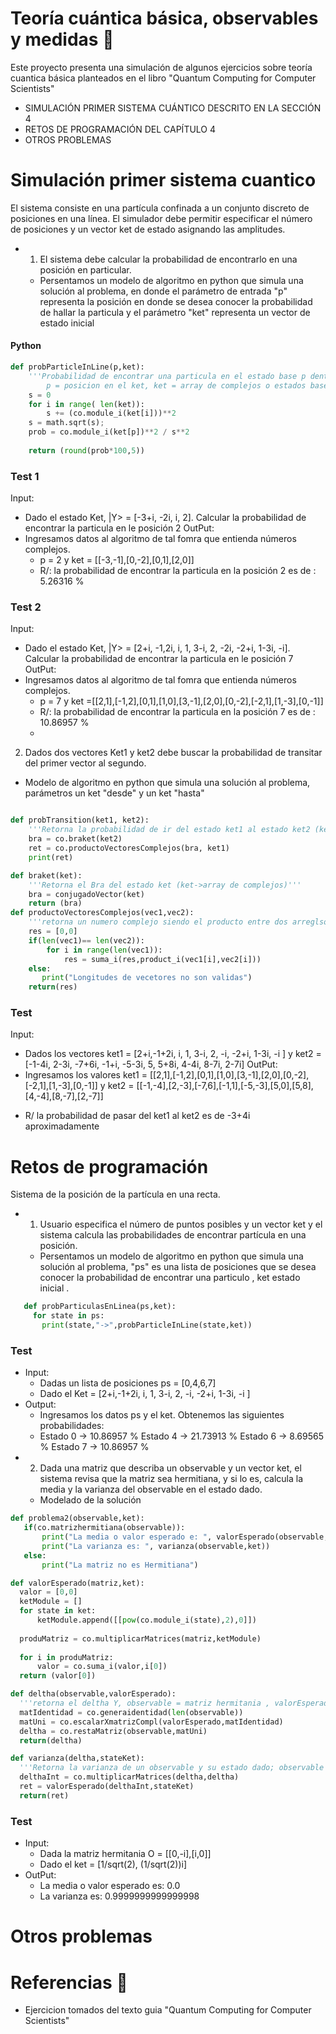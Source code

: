 # Teoría cuántica básica, observables y medidas 🚀
Este proyecto presenta una simulación de algunos ejercicios sobre teoría cuantica básica planteados en el libro "Quantum Computing for Computer Scientists"
* SIMULACIÓN PRIMER SISTEMA CUÁNTICO DESCRITO EN LA SECCIÓN 4 
* RETOS DE PROGRAMACIÓN DEL CAPÍTULO 4
* OTROS PROBLEMAS
# Simulación primer sistema cuantico 
El sistema consiste en una partícula confinada a un conjunto discreto de posiciones en una línea. El simulador debe permitir especificar el número de posiciones y un vector ket de estado asignando las amplitudes.

+ 1. El sistema debe calcular la probabilidad de encontrarlo en una posición en particular.
  * Persentamos un modelo de algoritmo en python que simula una solución al problema, en donde el parámetro de entrada "p" representa la posición en donde se desea conocer la probabilidad de hallar la particula y el parámetro "ket" representa un vector de estado inicial 
  
#### Python
```python
def probParticleInLine(p,ket):
    '''Probabilidad de encontrar una particula en el estado base p dentro de ket 'ket'
        p = posicion en el ket, ket = array de complejos o estados bases'''
    s = 0    
    for i in range( len(ket)):
        s += (co.module_i(ket[i]))**2
    s = math.sqrt(s);
    prob = co.module_i(ket[p])**2 / s**2
    
    return (round(prob*100,5))
```
### Test 1
Input:
- Dado el estado Ket, |Y> = [-3+i, -2i, i, 2]. Calcular la probabilidad de encontrar la particula en le posición 2
OutPut:
- Ingresamos datos al algoritmo de tal fomra que entienda números complejos. 
  * p = 2 y ket = [[-3,-1],[0,-2],[0,1],[2,0]]
  * R/: la probabilidad de encontrar la particula en la posición 2 es de : 5.26316 %

### Test 2
Input:
- Dado el estado Ket, |Y> = [2+i, -1,2i, i, 1, 3-i, 2, -2i, -2+i, 1-3i, -i]. Calcular la probabilidad de encontrar la particula en le posición 7
OutPut:
- Ingresamos datos al algoritmo de tal fomra que entienda números complejos. 
  * p = 7 y ket =[[2,1],[-1,2],[0,1],[1,0],[3,-1],[2,0],[0,-2],[-2,1],[1,-3],[0,-1]]
  * R/: la probabilidad de encontrar la particula en la posición 7 es de : 10.86957 %
  * 
  
2. Dados dos vectores Ket1 y ket2 debe buscar la probabilidad de transitar del primer vector al segundo.
-  Modelo de algoritmo en python que simula una solución al problema, parámetros un ket "desde" y un ket "hasta"
```python

def probTransition(ket1, ket2):
    '''Retorna la probabilidad de ir del estado ket1 al estado ket2 (kets arrays)'''
    bra = co.braket(ket2) 
    ret = co.productoVectoresComplejos(bra, ket1)
    print(ret)

```
```python
def braket(ket):
    '''Retorna el Bra del estado ket (ket->array de complejos)'''
    bra = conjugadoVector(ket)
    return (bra)
def productoVectoresComplejos(vec1,vec2):
    '''retorna un numero complejo siendo el producto entre dos arreglso complejos'''
    res = [0,0]
    if(len(vec1)== len(vec2)):
        for i in range(len(vec1)):
            res = suma_i(res,product_i(vec1[i],vec2[i]))
    else:
       print("Longitudes de vecetores no son validas")
    return(res)
 ```
 ### Test
 Input:
 - Dados los vectores ket1 = [2+i,-1+2i, i, 1, 3-i, 2, -i, -2+i, 1-3i, -i ] y ket2 = [-1-4i, 2-3i, -7+6i, -1+i, -5-3i, 5, 5+8i, 4-4i, 8-7i, 2-7i]
OutPut:
- Ingresamos los valores ket1 =  [[2,1],[-1,2],[0,1],[1,0],[3,-1],[2,0],[0,-2],[-2,1],[1,-3],[0,-1]] y ket2 = [[-1,-4],[2,-3],[-7,6],[-1,1],[-5,-3],[5,0],[5,8],[4,-4],[8,-7],[2,-7]]
* R/ la probabilidad de pasar del ket1 al ket2 es de -3+4i aproximadamente
# Retos de programación 
 Sistema de la posición de la partícula en una recta.
 - 1. Usuario especifica el número de puntos posibles y un vector ket y el sistema calcula las probabilidades de encontrar partícula en una posición.
    * Persentamos un modelo de algoritmo en python que simula una solución al problema, "ps" es una lista de posiciones que se desea conocer la probabilidad de encontrar una particulo , ket estado inicial . 
 ```python
    def probParticulasEnLinea(ps,ket):
      for state in ps:
        print(state,"->",probParticleInLine(state,ket))
 ```
 
 ### Test
 - Input:
   * Dadas un lista de posiciones ps = [0,4,6,7]
   * Dado el Ket = [2+i,-1+2i, i, 1, 3-i, 2, -i, -2+i, 1-3i, -i ]
 - Output:
   * Ingresamos los datos ps y el ket. Obtenemos las siguientes probabilidades:
   * Estado  0 -> 10.86957 %
      Estado  4 -> 21.73913 %
      Estado  6 -> 8.69565 %
      Estado  7 -> 10.86957 %
- 2. Dada una matriz que describa un observable y un vector ket, el sistema revisa que la matriz sea hermitiana, y si lo es, calcula la media y la varianza del observable en el estado dado.
  * Modelado de la solución 
 ```python
 def problema2(observable,ket):
    if(co.matrizhermitiana(observable)):
        print("La media o valor esperado e: ", valorEsperado(observable,ket))
        print("La varianza es: ", varianza(observable,ket))
    else:
        print("La matriz no es Hermitiana")
 ```
  ```python
 def valorEsperado(matriz,ket):
    valor = [0,0]
    ketModule = []
    for state in ket:
        ketModule.append([[pow(co.module_i(state),2),0]])
    
    produMatriz = co.multiplicarMatrices(matriz,ketModule)
    
    for i in produMatriz:
        valor = co.suma_i(valor,i[0])
    return (valor[0])    

def deltha(observable,valorEsperado):
    '''retorna el deltha Y, observable = matriz hermitania , valorEsperado = real'''
    matIdentidad = co.generaidentidad(len(observable))
    matUni = co.escalarXmatrizCompl(valorEsperado,matIdentidad)
    deltha = co.restaMatriz(observable,matUni)
    return(deltha)

def varianza(deltha,stateKet):
    '''Retorna la varianza de un observable y su estado dado; observable = matriz, deltha = arrayEstado inicial'''
    delthaInt = co.multiplicarMatrices(deltha,deltha)
    ret = valorEsperado(delthaInt,stateKet)
    return(ret)
 ```
 ### Test
 - Input:
   * Dada la matriz hermitania O = [[0,-i],[i,0]]
   * Dado el ket = [1/sqrt(2), (1/sqrt(2))i]
 - OutPut:
   * La media o valor esperado es:  0.0
   * La varianza es:  0.9999999999999998
# Otros problemas
# Referencias 📝
- Ejercicion tomados del texto guia "Quantum Computing for Computer Scientists"
